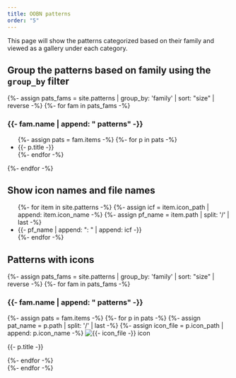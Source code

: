 ```yaml
---
title: OOBN patterns
order: "5"
---
```




This page will show the patterns categorized based on their family and viewed as a gallery under each category.

## Group the patterns based on family using the ```group_by``` filter

<div>
  {%- assign pats_fams = site.patterns | group_by: 'family' | sort: "size" | reverse -%}
  {%- for fam in pats_fams -%}
  <h3>{{- fam.name | append: " patterns" -}}</h3>
  <ul>
    {%- assign pats = fam.items -%}
    {%- for p in pats -%}
    <li>{{- p.title -}}</li>
    {%- endfor -%}

  </ul>
  {%- endfor -%}
</div>

## Show icon names and file names

<div>
<ul>
{%- for item in site.patterns -%}
{%- assign icf = item.icon_path | append: item.icon_name -%}
{%- assign pf_name = item.path | split: '/' | last -%}
<li>{{- pf_name | append: ": " | append: icf -}}</li>
{%- endfor -%}
</ul>
</div>

## Patterns with icons

<div>
  {%- assign pats_fams = site.patterns | group_by: 'family' | sort: "size" | reverse -%}
  {%- for fam in pats_fams -%}
  <h3>{{- fam.name | append: " patterns" -}}</h3>
<div class = "picon_container">
    {%- assign pats = fam.items -%}
    {%- for p in pats -%}
      {%- assign pat_name = p.path | split: '/' | last -%}
      {%- assign icon_file = p.icon_path | append: p.icon_name -%}
         <img src="{{- icon_file | relative_url -}}" alt="{{- icon_file -}} icon" class="p_icon">
         <p>{{- p.title -}}</p>
    {%- endfor -%}
</div>
  {%- endfor -%}
</div>
